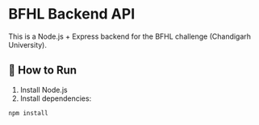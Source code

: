 # BFHL Backend API

This is a Node.js + Express backend for the BFHL challenge (Chandigarh University).

## 🔧 How to Run

1. Install Node.js
2. Install dependencies:
```bash
npm install
